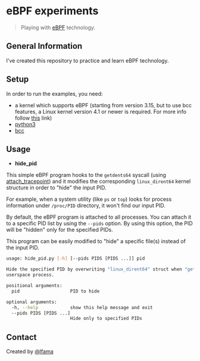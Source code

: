 # eBPF experiments

> Playing with [eBPF](https://ebpf.io/) technology.

## General Information

I've created this repository to practice and learn eBPF technology.

## Setup

In order to run the examples, you need:

- a kernel which supports eBPF (starting from version 3.15, but to use bcc features, a Linux kernel version 4.1 or newer is required. For more info follow [this](https://github.com/iovisor/bcc/blob/master/docs/kernel-versions.md#main-features) link)
- [python3](https://www.python.org/downloads/)
- [bcc](https://github.com/iovisor/bcc/)

## Usage

- **hide_pid**

This simple eBPF program hooks to the `getdents64` syscall (using [attach_tracepoint](https://github.com/iovisor/bcc/blob/master/docs/reference_guide.md#3-attach_tracepoint)) and it modifies the corresponding `linux_dirent64` kernel structure in order to "hide" the input PID.

For example, when a system utility (like `ps` or `top`) looks for process information under `/proc/PID` directory, it won't find our input PID.

By default, the eBPF program is attached to all processes. You can attach it to a specific PID list by using the `--pids` option. By using this option, the PID will be "hidden" only for the specified PIDs.

This program can be easily modified to "hide" a specific file(s) instead of the input PID.

```bash
usage: hide_pid.py [-h] [--pids PIDS [PIDS ...]] pid

Hide the specified PID by overwriting "linux_dirent64" struct when "getdents64" is called by
userspace process.

positional arguments:
  pid                   PID to hide

optional arguments:
  -h, --help            show this help message and exit
  --pids PIDS [PIDS ...]
                        Hide only to specified PIDs
```

## Contact

Created by [@lfama](https://github.com/lfama)
